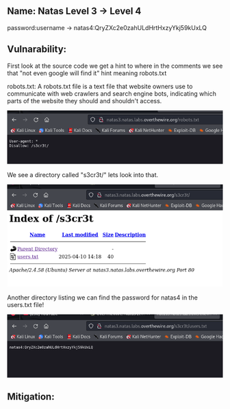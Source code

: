 ## Name: Natas Level 3 → Level 4

password:username ->
natas4:QryZXc2e0zahULdHrtHxzyYkj59kUxLQ
 
## Vulnarability:

First look at the source code we get a hint to where in the comments we see that "not even google will find it" hint meaning robots.txt

robots.txt: A robots.txt file is a text file that website owners use to communicate with web crawlers and search engine bots, indicating which parts of the website they should and shouldn't access.

![Alt text for the image](natas4_1.png)

We see a directory called "s3cr3t/"  lets look into that.

![Alt text for the image](natas4_2.png)

Another directory listing we can find the password for natas4 in the users.txt file!


![Alt text for the image](natas4_3.png)

## Mitigation: 

